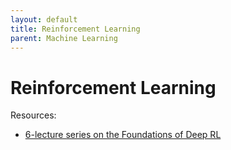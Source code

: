 ```yaml
---
layout: default
title: Reinforcement Learning
parent: Machine Learning
---
```

# Reinforcement Learning


Resources:

- [6-lecture series on the Foundations of Deep RL](https://www.youtube.com/playlist?list=PLwRJQ4m4UJjNymuBM9RdmB3Z9N5-0IlY0)


